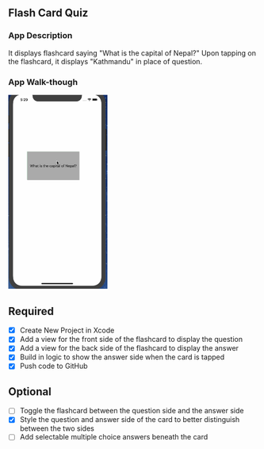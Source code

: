 ## Flash Card Quiz


### App Description
It displays flashcard saying "What is the capital of Nepal?"
Upon tapping on the flashcard, it displays "Kathmandu" in place of question. 

### App Walk-though
<img src="https://github.com/pujan01/Flashcards/blob/master/Basic%20iOS%20App%20Demo.gif" width=200><br>

## Required
- [X] Create New Project in Xcode
- [X] Add a view for the front side of the flashcard to display the question
- [X] Add a view for the back side of the flashcard to display the answer
- [X] Build in logic to show the answer side when the card is tapped
- [X] Push code to GitHub
## Optional
- [ ] Toggle the flashcard between the question side and the answer side
- [X] Style the question and answer side of the card to better distinguish between the two sides
- [ ] Add selectable multiple choice answers beneath the card